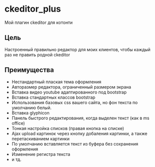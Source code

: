 # ckeditor_plus
Мой плагин ckeditor для котонти

## Цель
Настроенный правильно редактор для моих клиентов, чтобы каждый раз не править родной ckeditor

## Преимущества

 * Нестандартный плаская тема оформления
 * Авторазмер редактора, ограниченный размером экрана
 * Вставка видео youtube адаптированного под bootstrap
 * Вставка стандартных классов bootstrap
 * Использования базовых css вашего сайта, но фон текста по умолчанию белый.
 * Вставка glyphicon
 * Панель быстрого редактирования, когда выделен текст (как в ms office)
 * Тонкая настройка списков (правая кнопка на списке)
 * Ajax upload картинок через кнопку добаления картинки, а также перетаскиванием картинки
 * По умолчанию вставляется текст из буфера без сохранения оформления
 * Изменение регистра текста
 * и тд.
